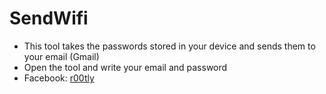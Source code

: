 # SendWifi
* This tool takes the passwords stored in your device and sends them to your email (Gmail)
* Open the tool and write your email and password
* Facebook: [r00tly](https://www.facebook.com/r00tly)

